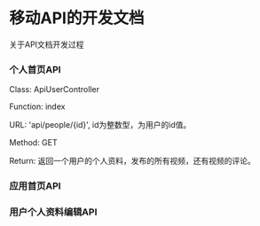 移动API的开发文档
==================

关于API文档开发过程

### 个人首页API

  Class: ApiUserController
  
  Function: index
  
  URL: 'api/people/{id}', id为整数型，为用户的id值。
  
  Method: GET
  
  Return: 返回一个用户的个人资料，发布的所有视频，还有视频的评论。
  

### 应用首页API


### 用户个人资料编辑API

